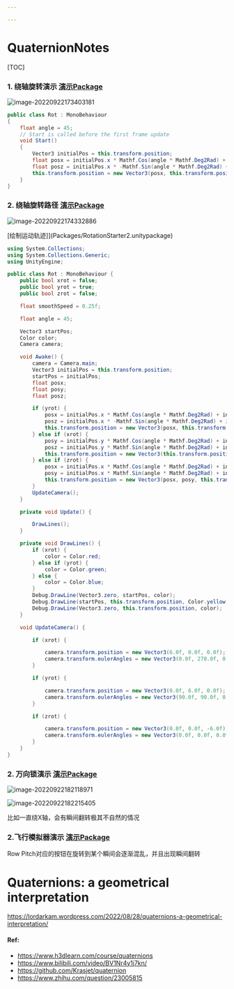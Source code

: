 ```yaml
---

---
```


# QuaternionNotes

[TOC]

### 1. 绕轴旋转演示 [演示Package](Packages/RotationStarter.unitypackage)

![image-20220922173403181](Images/image-20220922173403181.png)

```csharp
public class Rot : MonoBehaviour
{
    float angle = 45;
    // Start is called before the first frame update
    void Start()
    {
        Vector3 initialPos = this.transform.position;
        float posx = initialPos.x * Mathf.Cos(angle * Mathf.Deg2Rad) + initialPos.z * Mathf.Sin(angle * Mathf.Deg2Rad);
        float posz = initialPos.x * -Mathf.Sin(angle * Mathf.Deg2Rad) + initialPos.z * Mathf.Cos(angle * Mathf.Deg2Rad);
        this.transform.position = new Vector3(posx, this.transform.position.y, posz);
    }
}
```



### 2. 绕轴旋转路径 [演示Package](Packages/RotationStarter2.unitypackage)

![image-20220922174332886](Images/image-20220922174332886.png)

[绘制运动轨迹]](Packages/RotationStarter2.unitypackage)

```csharp
using System.Collections;
using System.Collections.Generic;
using UnityEngine;

public class Rot : MonoBehaviour {
    public bool xrot = false;
    public bool yrot = true;
    public bool zrot = false;

    float smoothSpeed = 0.25f;

    float angle = 45;

    Vector3 startPos;
    Color color;
    Camera camera;

    void Awake() {
        camera = Camera.main;
        Vector3 initialPos = this.transform.position;
        startPos = initialPos;
        float posx;
        float posy;
        float posz;

        if (yrot) {
            posx = initialPos.x * Mathf.Cos(angle * Mathf.Deg2Rad) + initialPos.z * Mathf.Sin(angle * Mathf.Deg2Rad);
            posz = initialPos.x * -Mathf.Sin(angle * Mathf.Deg2Rad) + initialPos.z * Mathf.Cos(angle * Mathf.Deg2Rad);
            this.transform.position = new Vector3(posx, this.transform.position.y, posz);
        } else if (xrot) {
            posy = initialPos.y * Mathf.Cos(angle * Mathf.Deg2Rad) + initialPos.z * -Mathf.Sin(angle * Mathf.Deg2Rad);
            posz = initialPos.y * Mathf.Sin(angle * Mathf.Deg2Rad) + initialPos.z * Mathf.Cos(angle * Mathf.Deg2Rad);
            this.transform.position = new Vector3(this.transform.position.x, posy, posz);
        } else if (zrot) {
            posx = initialPos.x * Mathf.Cos(angle * Mathf.Deg2Rad) + initialPos.y * -Mathf.Sin(angle * Mathf.Deg2Rad);
            posy = initialPos.x * Mathf.Sin(angle * Mathf.Deg2Rad) + initialPos.y * Mathf.Cos(angle * Mathf.Deg2Rad);
            this.transform.position = new Vector3(posx, posy, this.transform.position.z);
        }
        UpdateCamera();
    }

    private void Update() {

        DrawLines();
    }

    private void DrawLines() {
        if (xrot) {
            color = Color.red;
        } else if (yrot) {
            color = Color.green;
        } else {
            color = Color.blue;
        }
        Debug.DrawLine(Vector3.zero, startPos, color);
        Debug.DrawLine(startPos, this.transform.position, Color.yellow);
        Debug.DrawLine(Vector3.zero, this.transform.position, color);
    }

    void UpdateCamera() {

        if (xrot) {

            camera.transform.position = new Vector3(6.0f, 0.0f, 0.0f);
            camera.transform.eulerAngles = new Vector3(0.0f, 270.0f, 0.0f);
        }

        if (yrot) {

            camera.transform.position = new Vector3(0.0f, 6.0f, 0.0f);
            camera.transform.eulerAngles = new Vector3(90.0f, 90.0f, 0.0f);
        }

        if (zrot) {

            camera.transform.position = new Vector3(0.0f, 0.0f, -6.0f);
            camera.transform.eulerAngles = new Vector3(0.0f, 0.0f, 0.0f);
        }
    }
}

```

### 2. 万向锁演示 [演示Package](Packages/MatrixStarter.unitypackage)

![image-20220922182118971](Images/image-20220922182118971.png)

![image-20220922182215405](Images/image-20220922182215405.png)

比如一直绕X轴，会有瞬间翻转极其不自然的情况

### 2.飞行模拟器演示 [演示Package](Packages/Flying.unitypackage)

Row Pitch对应的按钮在旋转到某个瞬间会逐渐混乱，并且出现瞬间翻转



# Quaternions: a geometrical interpretation

https://lordarkam.wordpress.com/2022/08/28/quaternions-a-geometrical-interpretation/



#### Ref:

- https://www.h3dlearn.com/course/quaternions
- https://www.bilibili.com/video/BV1Nr4y1j7kn/
- https://github.com/Krasjet/quaternion
- https://www.zhihu.com/question/23005815


